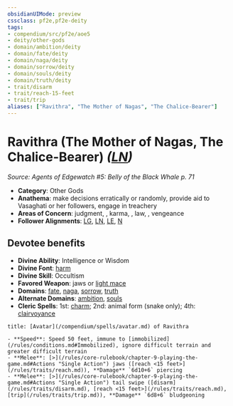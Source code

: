```yaml
---
obsidianUIMode: preview
cssclass: pf2e,pf2e-deity
tags:
- compendium/src/pf2e/aoe5
- deity/other-gods
- domain/ambition/deity
- domain/fate/deity
- domain/naga/deity
- domain/sorrow/deity
- domain/souls/deity
- domain/truth/deity
- trait/disarm
- trait/reach-15-feet
- trait/trip
aliases: ["Ravithra", "The Mother of Nagas", "The Chalice-Bearer"]
---
```

# Ravithra (The Mother of Nagas, The Chalice-Bearer) *([LN](/rules/traits/lawful-neutral-b1.md))*  
*Source: Agents of Edgewatch #5: Belly of the Black Whale p. 71*  

- **Category**: Other Gods
- **Anathema**: make decisions erratically or randomly, provide aid to Vasaghati or her followers, engage in treachery
- **Areas of Concern**: judgment, , karma, , law, , vengeance
- **Follower Alignments**: [LG](/rules/traits/lawful-goo-b1.md), [LN](/rules/traits/lawful-neutral-b1.md), [LE](/rules/traits/lawful-evil-b1.md), [N](/rules/traits/neutral-b1.md)

## Devotee benefits

- **Divine Ability**: Intelligence or Wisdom
- **Divine Font**: [harm](/compendium/spells/harm.md)
- **Divine Skill**: Occultism
- **Favored Weapon**: jaws or [light mace](/compendium/equipment/items/light-mace.md)
- **Domains**: [fate](/compendium/setting/domains.md#Fate), [naga](/compendium/setting/domains.md#Naga), [sorrow](/compendium/setting/domains.md#Sorrow), [truth](/compendium/setting/domains.md#Truth)
- **Alternate Domains**: [ambition](/compendium/setting/domains.md#Ambition), [souls](/compendium/setting/domains.md#Souls)
- **Cleric Spells**: 1st: [charm](/compendium/spells/charm.md); 2nd: animal form (snake only); 4th: [clairvoyance](/compendium/spells/clairvoyance.md)

```ad-embed-avatar
title: [Avatar](/compendium/spells/avatar.md) of Ravithra

- **Speed**: Speed 50 feet, immune to [immobilized](/rules/conditions.md#Immobilized), ignore difficult terrain and greater difficult terrain
- **Melee**: [>](/rules/core-rulebook/chapter-9-playing-the-game.md#Actions "Single Action") jaws ([reach <15 feet>](/rules/traits/reach.md)), **Damage** `6d10+6` piercing
- **Melee**: [>](/rules/core-rulebook/chapter-9-playing-the-game.md#Actions "Single Action") tail swipe ([disarm](/rules/traits/disarm.md), [reach <15 feet>](/rules/traits/reach.md), [trip](/rules/traits/trip.md)), **Damage** `6d8+6` bludgeoning
```